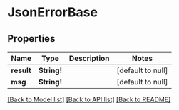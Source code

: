 # JsonErrorBase

## Properties
Name | Type | Description | Notes
------------ | ------------- | ------------- | -------------
**result** | **String!** |  | [default to null]
**msg** | **String!** |  | [default to null]

[[Back to Model list]](../README.md#documentation-for-models) [[Back to API list]](../README.md#documentation-for-api-endpoints) [[Back to README]](../README.md)


